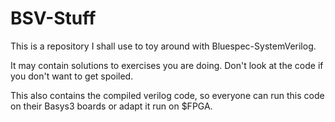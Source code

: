 # BSV-Stuff
This is a repository I shall use to toy around with Bluespec-SystemVerilog.

It may contain solutions to exercises you are doing. Don't look at the code if you don't want to get spoiled.

This also contains the compiled verilog code, so everyone can run this code on their Basys3 boards or adapt it run on $FPGA.
